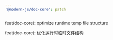 ```yaml
---
'@modern-js/doc-core': patch
---
```


feat(doc-core): optimize runtime temp file structure

feat(doc-core): 优化运行时临时文件结构
